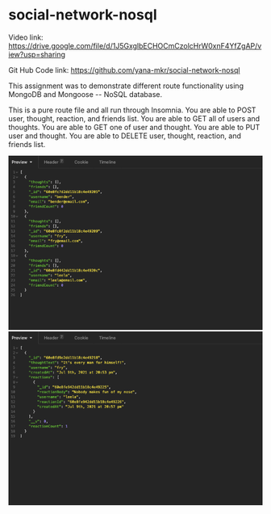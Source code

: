 # social-network-nosql

Video link: https://drive.google.com/file/d/1J5GxglbECHOCmCzolcHrW0xnF4YfZgAP/view?usp=sharing

Git Hub Code link: https://github.com/yana-mkr/social-network-nosql

This assignment was to demonstrate different route functionality using MongoDB and Mongoose -- NoSQL database.

This is a pure route file and all run through Insomnia.
You are able to POST user, thought, reaction, and friends list.
You are able to GET all of users and thoughts.
You are able to GET one of user and thought.
You are able to PUT user and thought.
You are able to DELETE user, thought, reaction, and friends list.

<img src="https://github.com/yana-mkr/social-network-nosql/blob/master/images/Screen%20Shot%202021-07-09%20at%208.57.30%20PM.png?raw=true">
<img src="https://github.com/yana-mkr/social-network-nosql/blob/master/images/Screen%20Shot%202021-07-09%20at%208.57.58%20PM.png?raw=true">
